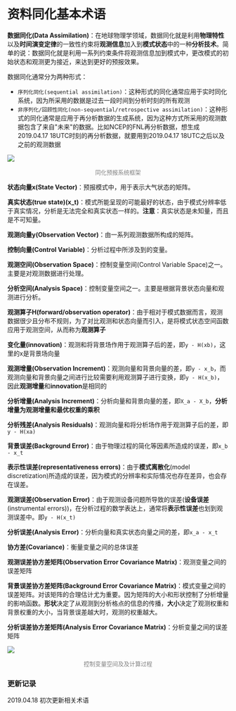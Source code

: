 # 资料同化基本术语


**数据同化(Data Assimilation)**：在地球物理学领域，数据同化就是利用**物理特性**以及**时间演变定律**的一致性约束将**观测信息**加入到**模式状态**中的一种**分析技术**。简单的说：数据同化就是利用一系列约束条件将观测信息加到模式中，更改模式的初始状态和观测更为接近，来达到更好的预报效果。

数据同化通常分为两种形式：

* `序列化同化(sequential assimilation)`：这种形式的同化通常应用于实时同化系统，因为所采用的数据是过去一段时间到分析时刻的所有观测
* `非序列化/回顾性同化(non-sequential/retrospective assimilation)`：这种形式的同化通常是应用于再分析数据的生成系统，因为这种方式所采用的观测数据包含了来自"未来"的数据。比如NCEP的FNL再分析数据，想生成2019.04.17 18UTC时刻的再分析数据，就要用到2019.04.17 18UTC之后以及之前的观测数据

![](img/DA_fig1.jpg)

<center><font size=2 color=gray>同化预报系统框架</font></center>

**状态向量x(State Vector)**：预报模式中，用于表示大气状态的矩阵。

**真实状态(true state)(x_t)**：模式所能呈现的可能最好的状态，由于模式分辨率低于真实情况，分析是无法完全和真实状态一样的。**注意**：真实状态是未知量，而且是不可知量。

**观测向量y(Observation Vector)**：由一系列观测数据所构成的矩阵。

**控制向量(Control Variable)**：分析过程中所涉及到的变量。

**观测空间(Observation Space)**：控制变量空间(Control Variable Space)之一。主要是对观测数据进行处理。

**分析空间(Analysis Space)**：控制变量空间之一。主要是根据背景状态向量和观测进行分析。

**观测算子H(forward/observation operator)**：由于相对于模式数据而言，观测数据很少且分布不规则，为了对比观测和状态向量而引入，是将模式状态空间函数应用于观测空间，从而称为**观测算子**

**变化量(innovation)**：观测和将背景场作用于观测算子后的差，即`y - H(xb)`，这里的x是背景场向量

**观测增量(Observation Increment)**：观测向量和背景向量的差，即`y - x_b`，而观测向量和背景向量之间进行比较需要利用观测算子进行变换，即`y - H(x_b)`，因此**观测增量**和**innovation**是相同的

**分析增量(Analysis Increment)**：分析向量和背景向量的差，即`X_a - X_b`，**分析增量为观测增量和最优权重的乘积**

**分析残差(Analysis Residuals)**：观测向量和将分析场作用于观测算子后的差，即`y - H(xa)`

**背景误差(Background Error)**：由于物理过程的简化等因素所造成的误差，即`x_b - x_t`

**表示性误差(representativeness errors)**：由于**模式离散化**(model discretization)所造成的误差，因为模式的分辨率和实际情况也存在差异，也会存在误差。

**观测误差(Observation Error)**：由于观测设备问题所导致的误差(**设备误差**(instrumental errors))，在分析过程的数学表达上，通常将**表示性误差**也划到观测误差中。即`y - H(x_t)`

**分析误差(Analysis Error)**：分析向量和真实状态向量之间的差，即`x_a - x_t`

**协方差(Covariance)**：衡量变量之间的总体误差

**观测误差协方差矩阵(Observation Error Covariance Matrix)**：观测变量之间的误差矩阵

**背景误差协方差矩阵(Background Error Covariance Matrix)**：模式变量之间的误差矩阵。对该矩阵的合理估计尤为重要。因为矩阵的大小和形状控制了分析增量的影响函数。**形状**决定了从观测到分析格点的信息的传播，**大小**决定了观测权重和背景权重的大小，当背景误差越大时，观测的权重越大。

**分析误差协方差矩阵(Analysis Error Covariance Matrix)**：分析变量之间的误差矩阵

![](img/DA_fig2.jpg)

<center><font size=2 color=gray>控制变量空间及及计算过程</font></center>

### 更新记录
2019.04.18 初次更新相关术语


